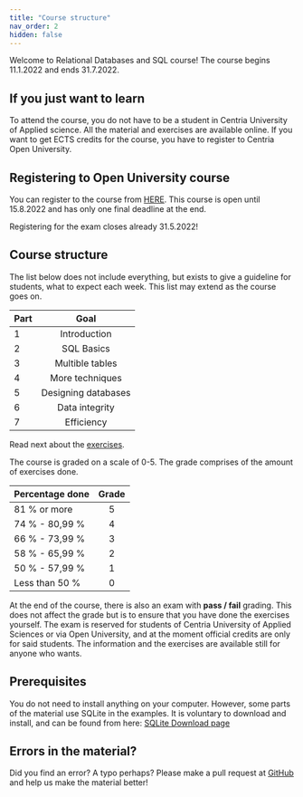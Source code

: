 ```yaml
---
title: "Course structure"
nav_order: 2
hidden: false
---
```


Welcome to Relational Databases and SQL course! The course begins 11.1.2022 and ends 31.7.2022.

## If you just want to learn

To attend the course, you do not have to be a student in Centria University of Applied science. All the material and exercises are available online. If you want to get ECTS credits for the course, you have to register to Centria Open University.


## Registering to Open University course

You can register to the course from [HERE](https://koulutus.centria.fi/koulutukset/software-development/). This course is open until 15.8.2022 and has only one final deadline at the end.

<Note>Registering for the exam closes already 31.5.2022!</Note>


## Course structure

The list below does not include everything, but exists to give a guideline for students, what to expect each week. This list may extend as the course goes on.

| Part   |      Goal  
|----------|:-------------:|
| 1| Introduction |
| 2| SQL Basics |
| 3| Multible tables |
| 4| More techniques |
| 5| Designing databases |
| 6| Data integrity |
| 7| Efficiency |

Read next about the [exercises](exercises).

The course is graded on a scale of 0-5. The grade comprises of the amount of exercises done.

| Percentage done | Grade |
| :-------------- | :---: |
| 81 % or more    |   5   |
| 74 % - 80,99 %  |   4   |
| 66 % - 73,99 %  |   3   |
| 58 % - 65,99 %  |   2   |
| 50 % - 57,99 %  |   1   |
| Less than 50 %  |   0   |

At the end of the course, there is also an exam with **pass / fail** grading. This does not affect the grade but is to ensure that you have done the exercises yourself. The exam is reserved for students of Centria University of Applied Sciences or via Open University, and at the moment official credits are only for said students. The information and the exercises are available still for anyone who wants.

## Prerequisites

You do not need to install anything on your computer. However, some parts of the material use SQLite in the examples. It is voluntary to download and install, and can be found from here: [SQLite Download page](https://www.sqlite.org/download.html)

## Errors in the material?

Did you find an error? A typo perhaps? Please make a pull request at [GitHub](https://github.com/centria/advanced-csharp/tree/master/src/content) and help us make the material better!